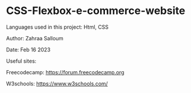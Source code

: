 # CSS-Flexbox-e-commerce-website

Languages used in this project: Html, CSS

Author: Zahraa Salloum 

Date: Feb 16 2023

Useful sites:

Freecodecamp: https://forum.freecodecamp.org

W3schools: https://www.w3schools.com/ 
